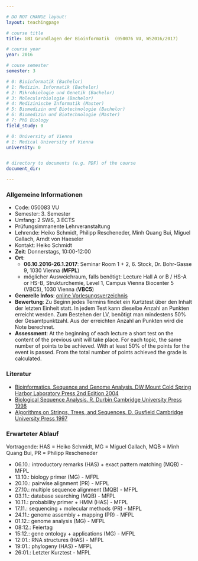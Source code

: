 ```yaml
---

# DO NOT CHANGE layout!
layout: teachingpage

# course title
title: GBI Grundlagen der Bioinformatik  (050076 VU, WS2016/2017)

# course year
year: 2016

# couse semester
semester: 3

# 0: Bioinformatik (Bachelor)
# 1: Medizin. Informatik (Bachelor)
# 2: Mikrobiologie und Genetik (Bachelor)
# 3: Molecularbiologie (Bachelor)
# 4: Medizinische Informatik (Master)
# 5: Biomedizin und Biotechnologie (Bachelor)
# 6: Biomedizin und Biotechnologie (Master)
# 7: PhD Biology
field_study: 0

# 0: University of Vienna
# 1: Medical University of Vienna
university: 0


# directory to documents (e.g. PDF) of the course
document_dir: 

---
```



<!-- BEGIN COURSE CONTENT -->

### Allgemeine Informationen
<div class="hline"></div>

* Code: 050083 VU
* Semester: 3. Semester
* Umfang: 2 SWS, 3 ECTS
* Prüfungsimmanente Lehrveranstaltung
* Lehrende:  Heiko Schmidt, Philipp Rescheneder, Minh Quang Bui, Miguel Gallach, Arndt von Haeseler
* Kontakt:  Heiko Schmidt
* __Zeit__: Donnerstags, 10:00-12:00
* __Ort__: 
  * __06.10.2016-26.1.2017__: Seminar Room 1 + 2, 6. Stock, Dr. Bohr-Gasse 9, 1030 Vienna (__MFPL__)
  * möglicher Ausweichraum, falls benötigt: Lecture Hall A or B / HS-A or HS-B, Strukturchemie, Level 1, Campus Vienna Biocenter 5 (VBC5), 1030 Vienna (__VBC5__)
* __Generelle Infos__: [online Vorlesungsverzeichnis](http://online.univie.ac.at/vlvz?titel=&match_t=substring&match=substring&lvnr=050083&sprachauswahl=-1&semester=current&extended=Y)
* __Bewertung__: Zu Beginn jedes Termins findet ein Kurtztest über den Inhalt der letzten Einheit statt. In jedem Test kann dieselbe Anzahl an Punkten erreicht werden. Zum Bestehen der LV, benötigt man mindestens 50% der Gesamtpunktzahl. Aus der erreichten Anzahl an Punkten wird die Note berechnet.
* __Assessment__: At the beginning of each lecture a short test on the content of the previous unit will take place. For each topic, the same number of points to be achieved. With at least 50% of the points for the event is passed. From the total number of points achieved the grade is calculated.

### Literatur
<div class="hline"></div>

* [Bioinformatics, Sequence and Genome Analysis. DW Mount Cold Spring Harbor Laboratory Press 2nd Edition 2004](http://www.bioinformaticsonline.org/)
* [Biological Sequence Analysis. R. Durbin Cambridge University Press 1998](http://books.google.at/books?id=R5P2GlJvigQC)
* [Algorithms on Strings, Trees, and Sequences. D. Gusfield Cambridge University Press 1997](http://books.google.at/books?id=STGlsyqtjYMC) 

### Erwarteter Ablauf 
<div class="hline"></div>

Vortragende: HAS = Heiko Schmidt, MG = Miguel Gallach, MQB = Minh Quang Bui, PR = Philipp Rescheneder

* 06.10.: introductory remarks (HAS) + exact pattern matching (MQB) - MFPL
* 13.10.: biology primer (MG) - MFPL
* 20.10.: pairwise alignment (PR) - MFPL
* 27.10.: multiple sequence alignment (MQB) - MFPL
* 03.11.: database searching (MQB) - MFPL
* 10.11.: probability primer + HMM (HAS) - MFPL
* 17.11.: sequencing + molecular methods (PR) - MFPL
* 24.11.: genome assembly + mapping (PR) - MFPL
* 01.12.: genome analysis (MG) - MFPL
* 08:12.: Feiertag
* 15:12.: gene ontology + applications (MG) - MFPL
* 12:01.: RNA structures (HAS) - MFPL
* 19:01.: phylogeny (HAS) - MFPL
* 26:01.: Letzter Kurztest - MFPL
 
<!-- END COURSE CONTENT -->
